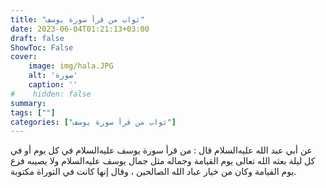 ```yaml
---
title: "ثواب من قرأ سورة يوسف"
date: 2023-06-04T01:21:13+03:00
draft: false
ShowToc: False
cover:
    image: img/hala.JPG
    alt: 'صورة'
    caption: ''
#    hidden: false
summary: 
tags: [""]
categories: ["ثواب من قرأ سورة يوسف"]
---
```

عن أبي عبد الله عليه‌السلام
قال : من قرأ سورة يوسف عليه‌السلام في كل يوم أو في كل ليلة بعثه الله تعالى
يوم القيامة وجماله مثل جمال يوسف عليه‌السلام ولا يصيبه فزع يوم القيامة
وكان من خيار عباد الله الصالحين ، وقال إنها كانت في التوراة مكتوبة.

